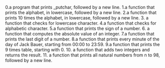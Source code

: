 0.a program that prints _putchar, followed by a new line.
1.a function that prints the alphabet, in lowercase, followed by a new line.
2.a function that prints 10 times the alphabet, in lowercase, followed by a new line.
3. a function that checks for lowercase character.
4.a function that checks for alphabetic character.
5.a function that prints the sign of a number.
6. a function that computes the absolute value of an integer.
7.a function that prints the last digit of a number.
8.a function that prints every minute of the day of Jack Bauer, starting from 00:00 to 23:59.
9.a function that prints the 9 times table, starting with 0.
10. a function that adds two integers and returns the result.
11.  a function that prints all natural numbers from n to 98, followed by a new line.
